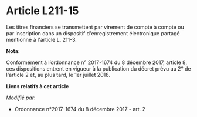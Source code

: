 # Article L211-15

Les titres financiers se transmettent par virement de compte à compte ou par inscription dans un dispositif d'enregistrement
électronique partagé mentionné à l'article L. 211-3.

**Nota:**

Conformément à l’ordonnance n° 2017-1674 du 8 décembre 2017, article 8, ces dispositions entrent en vigueur à la publication
du décret prévu au 2° de l'article 2 et, au plus tard, le 1er juillet 2018.

**Liens relatifs à cet article**

_Modifié par_:

  - Ordonnance n°2017-1674 du 8 décembre 2017 - art. 2
